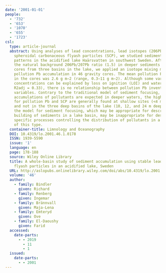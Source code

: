 ```yaml
---
date: '2001-01-01'
people:
  - '732'
  - '653'
  - '1070'
  - '655'
  - '1723'
csl:
  type: article-journal
  abstract: Using analyses of lead concentrations, lead isotopes (206Pb/207Pb), and
    spheroidal carbonaceous flyash particles (SCP), we studied sediment accumulation
    patterns in the acidified lake Haärsvatten in southwest Sweden. After determining
    the natural background 206Pb/207Pb ratio (1.5) in deeper sediments in long sediment
    cores from three basins in the lake, we applied an isotope mixing model to quantify
    pollution Pb accumulation in 46 gravity cores. The mean pollution Pb inventory
    in the cores was 2.6 g m−2 (range, 0.3–11 g m−2). Although some variation in Pb
    concentrations can be explained by loss on ignition (LOI) and water depth (together,
    R2adj = 0.33), there is no relationship between pollution Pb inventories and these
    variables. Contrary to the traditional model of sediment focusing, where higher
    accumulations of pollutants are expected in deeper waters, the highest inventories
    for pollution Pb and SCP are generally found at shallow sites (<4 m water depth)
    and not in the three deep basins of the lake (10, 12, and 24 m deep). Furthermore,
    the model for sediment focusing, which may be appropriate for describing the physical
    building of sediments in a lake basin, may be inappropriate for describing the
    specific processes controlling the distribution of pollutants in a lake basin
    of this type.
  container-title: Limnology and Oceanography
  DOI: 10.4319/lo.2001.46.1.0178
  ISSN: 1939-5590
  issue: '1'
  language: en
  page: 178-188
  source: Wiley Online Library
  title: A whole-basin study of sediment accumulation using stable lead isotopes and
    flyash particles in an acidified lake, Sweden
  URL: http://aslopubs.onlinelibrary.wiley.com/doi/abs/10.4319/lo.2001.46.1.0178
  volume: '46'
  author:
    - family: Bindler
      given: Richard
    - family: Renberg
      given: Ingemar
    - family: Brännvall
      given: Maja-Lena
    - family: Emteryd
      given: Ove
    - family: El-Daoushy
      given: Farid
  accessed:
    date-parts:
      - - 2019
        - 11
        - 1
  issued:
    date-parts:
      - - 2001
---
```

